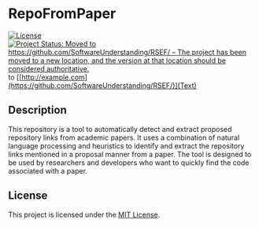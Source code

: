 # RepoFromPaper

[![License](https://img.shields.io/badge/license-MIT-blue.svg)](LICENSE)
[![Project Status: Moved to https://github.com/SoftwareUnderstanding/RSEF/ – The project has been moved to a new location, and the version at that location should be considered authoritative.](https://www.repostatus.org/badges/latest/moved.svg)](https://www.repostatus.org/#moved) to [[http://example.com](https://github.com/SoftwareUnderstanding/RSEF/)](Text)

## Description

This repository is a tool to automatically detect and extract proposed repository links from academic papers. It uses a combination of natural language processing and heuristics to identify and extract the repository links mentioned in a proposal manner from a paper. The tool is designed to be used by researchers and developers who want to quickly find the code associated with a paper.

## License

This project is licensed under the [MIT License](LICENSE).
